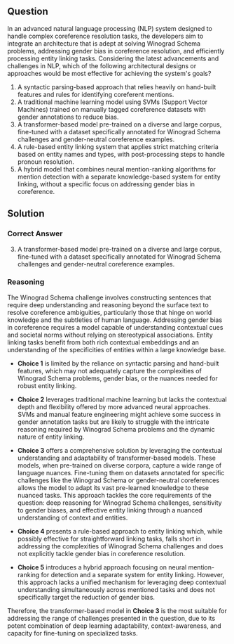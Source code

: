 ## Question
In an advanced natural language processing (NLP) system designed to handle complex coreference resolution tasks, the developers aim to integrate an architecture that is adept at solving Winograd Schema problems, addressing gender bias in coreference resolution, and efficiently processing entity linking tasks. Considering the latest advancements and challenges in NLP, which of the following architectural designs or approaches would be most effective for achieving the system's goals?

1. A syntactic parsing-based approach that relies heavily on hand-built features and rules for identifying coreferent mentions.
2. A traditional machine learning model using SVMs (Support Vector Machines) trained on manually tagged coreference datasets with gender annotations to reduce bias.
3. A transformer-based model pre-trained on a diverse and large corpus, fine-tuned with a dataset specifically annotated for Winograd Schema challenges and gender-neutral coreference examples.
4. A rule-based entity linking system that applies strict matching criteria based on entity names and types, with post-processing steps to handle pronoun resolution.
5. A hybrid model that combines neural mention-ranking algorithms for mention detection with a separate knowledge-based system for entity linking, without a specific focus on addressing gender bias in coreference.

## Solution
### Correct Answer
3. A transformer-based model pre-trained on a diverse and large corpus, fine-tuned with a dataset specifically annotated for Winograd Schema challenges and gender-neutral coreference examples.

### Reasoning
The Winograd Schema challenge involves constructing sentences that require deep understanding and reasoning beyond the surface text to resolve coreference ambiguities, particularly those that hinge on world knowledge and the subtleties of human language. Addressing gender bias in coreference requires a model capable of understanding contextual cues and societal norms without relying on stereotypical associations. Entity linking tasks benefit from both rich contextual embeddings and an understanding of the specificities of entities within a large knowledge base.

- **Choice 1** is limited by the reliance on syntactic parsing and hand-built features, which may not adequately capture the complexities of Winograd Schema problems, gender bias, or the nuances needed for robust entity linking.

- **Choice 2** leverages traditional machine learning but lacks the contextual depth and flexibility offered by more advanced neural approaches. SVMs and manual feature engineering might achieve some success in gender annotation tasks but are likely to struggle with the intricate reasoning required by Winograd Schema problems and the dynamic nature of entity linking.

- **Choice 3** offers a comprehensive solution by leveraging the contextual understanding and adaptability of transformer-based models. These models, when pre-trained on diverse corpora, capture a wide range of language nuances. Fine-tuning them on datasets annotated for specific challenges like the Winograd Schema or gender-neutral coreferences allows the model to adapt its vast pre-learned knowledge to these nuanced tasks. This approach tackles the core requirements of the question: deep reasoning for Winograd Schema challenges, sensitivity to gender biases, and effective entity linking through a nuanced understanding of context and entities.

- **Choice 4** presents a rule-based approach to entity linking which, while possibly effective for straightforward linking tasks, falls short in addressing the complexities of Winograd Schema challenges and does not explicitly tackle gender bias in coreference resolution.

- **Choice 5** introduces a hybrid approach focusing on neural mention-ranking for detection and a separate system for entity linking. However, this approach lacks a unified mechanism for leveraging deep contextual understanding simultaneously across mentioned tasks and does not specifically target the reduction of gender bias.

Therefore, the transformer-based model in **Choice 3** is the most suitable for addressing the range of challenges presented in the question, due to its potent combination of deep learning adaptability, context-awareness, and capacity for fine-tuning on specialized tasks.